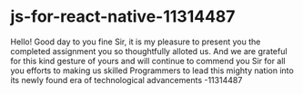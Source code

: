 # js-for-react-native-11314487
Hello! Good day to you fine Sir, it is my pleasure to present you the completed assignment you so thoughtfully alloted us. And we are grateful for this kind gesture of yours and will continue to commend you Sir for all you efforts to making us skilled Programmers to lead this mighty nation into its newly found era of technological advancements
                                                                 -11314487  
